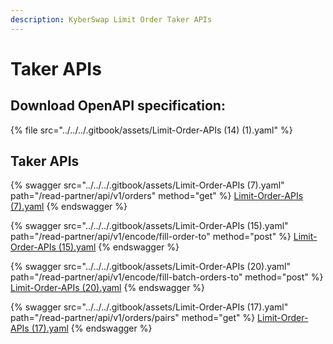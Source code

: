 ```yaml
---
description: KyberSwap Limit Order Taker APIs
---
```


# Taker APIs

## Download OpenAPI specification:

{% file src="../../../.gitbook/assets/Limit-Order-APIs (14) (1).yaml" %}

## Taker APIs

{% swagger src="../../../.gitbook/assets/Limit-Order-APIs (7).yaml" path="/read-partner/api/v1/orders" method="get" %}
[Limit-Order-APIs (7).yaml](<../../../.gitbook/assets/Limit-Order-APIs (7).yaml>)
{% endswagger %}

{% swagger src="../../../.gitbook/assets/Limit-Order-APIs (15).yaml" path="/read-partner/api/v1/encode/fill-order-to" method="post" %}
[Limit-Order-APIs (15).yaml](<../../../.gitbook/assets/Limit-Order-APIs (15).yaml>)
{% endswagger %}

{% swagger src="../../../.gitbook/assets/Limit-Order-APIs (20).yaml" path="/read-partner/api/v1/encode/fill-batch-orders-to" method="post" %}
[Limit-Order-APIs (20).yaml](<../../../.gitbook/assets/Limit-Order-APIs (20).yaml>)
{% endswagger %}

{% swagger src="../../../.gitbook/assets/Limit-Order-APIs (17).yaml" path="/read-partner/api/v1/orders/pairs" method="get" %}
[Limit-Order-APIs (17).yaml](<../../../.gitbook/assets/Limit-Order-APIs (17).yaml>)
{% endswagger %}
